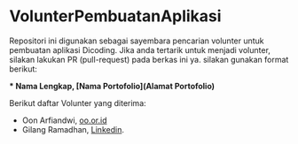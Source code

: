 # VolunterPembuatanAplikasi
Repositori ini digunakan sebagai sayembara pencarian volunter untuk pembuatan aplikasi Dicoding. Jika anda tertarik untuk menjadi volunter, silakan lakukan PR (pull-request) pada berkas ini ya. silakan gunakan format berikut: 

**\* Nama Lengkap, [Nama Portofolio](Alamat Portofolio)**

Berikut daftar Volunter yang diterima:

* Oon Arfiandwi, [oo.or.id](https://oo.or.id)
* Gilang Ramadhan, [Linkedin](https://www.linkedin.com/in/gilang-adhan/).
